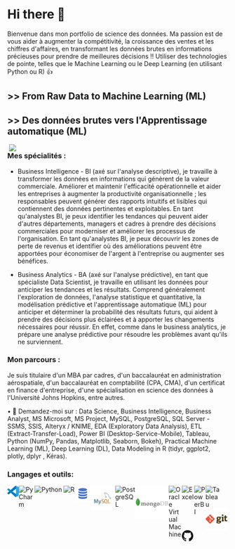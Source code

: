 # Hi there 👋

Bienvenue dans mon portfolio de science des données. Ma passion est de vous aider à augmenter la compétitivité, la croissance des ventes et les chiffres d'affaires, en transformant les données brutes en informations précieuses pour prendre de meilleures décisions !! Utiliser des technologies de pointe, telles que le Machine Learning ou le Deep Learning (en utilisant Python ou R) 👍

## >> From Raw Data to Machine Learning (ML) 
## >> Des données brutes vers l'Apprentissage automatique (ML)

<img align="right" src=https://user-images.githubusercontent.com/123665882/214939231-66e09936-ee20-44e1-b1da-ff8a2647a965.gif width="500"/>

<p style='text-align: justify;'>

### Mes spécialités :

- Business Intelligence - BI (axé sur l'analyse descriptive), je travaille à transformer les données en informations qui génèrent de la valeur commerciale. Améliorer et maintenir l'efficacité opérationnelle et aider les entreprises à augmenter la productivité organisationnelle ; les responsables peuvent générer des rapports intuitifs et lisibles qui contiennent des données pertinentes et exploitables. En tant qu'analystes BI, je peux identifier les tendances qui peuvent aider d'autres départements, managers et cadres à prendre des décisions commerciales pour moderniser et améliorer les processus de l'organisation. En tant qu'analystes BI, je peux découvrir les zones de perte de revenus et identifier où des améliorations peuvent être apportées pour économiser de l'argent à l'entreprise ou augmenter ses bénéfices.

- Business Analytics - BA (axé sur l'analyse prédictive), en tant que spécialiste Data Scientist, je travaille en utilisant les données pour anticiper les tendances et les résultats. Comprend généralement l'exploration de données, l'analyse statistique et quantitative, la modélisation prédictive et l'apprentissage automatique (ML) pour anticiper et déterminer la probabilité des résultats futurs, qui aident à prendre des décisions plus éclairées et à apporter les changements nécessaires pour réussir. En effet, comme dans le business analytics, je prépare une analyse prédictive pour résoudre les problèmes avant qu'ils ne surviennent.

### Mon parcours :

Je suis titulaire d'un MBA par cadres, d'un baccalauréat en administration aérospatiale, d'un baccalauréat en comptabilité (CPA, CMA), d'un certificat en finance d'entreprise, d'une spécialisation en science des données à l'Université Johns Hopkins, entre autres.

  • 💬 Demandez-moi sur : Data Science, Business Intelligence, Business Analyst, MS Microsoft, MS Project, MySQL, PostgreSQL, SQL Server - SSMS, SSIS, Alteryx / KNIME, EDA (Exploratory Data Analysis), ETL (Extract-Transfer-Load), Power BI (Desktop-Service-Mobile), Tableau, Python (NumPy, Pandas, Matplotlib, Seaborn, Bokeh), Practical Machine Learning (ML), Deep Learning (DL), Data Modeling in R (tidyr, ggplot2, plotly, dplyr , Kéras).

### Langages et outils:

<img align="left" alt="Visual Studio Code" width="26px" src=https://raw.githubusercontent.com/github/explore/80688e429a7d4ef2fca1e82350fe8e3517d3494d/topics/visual-studio-code/visual-studio-code.png>
<img align="left" alt="PyCharm" width="36px" src=https://user-images.githubusercontent.com/63738694/124551882-c6b44000-de00-11eb-913d-fc32307a5c3d.jpg>
<img align="left" alt="Python" width="66px" src=https://user-images.githubusercontent.com/63738694/124549148-c154f680-ddfc-11eb-948e-5b073ea1e210.jpg>
<img align="left" alt="R" width="26px" src=https://user-images.githubusercontent.com/63738694/124549159-c5811400-ddfc-11eb-993b-7ded767b6752.jpg>
<img align="left" alt="SQL" width="36px" src=https://raw.githubusercontent.com/github/explore/80688e429a7d4ef2fca1e82350fe8e3517d3494d/topics/sql/sql.png>
<img align="left" alt="MySQL" width="56px" src=https://raw.githubusercontent.com/github/explore/80688e429a7d4ef2fca1e82350fe8e3517d3494d/topics/mysql/mysql.png>
<img align="left" alt="PostgreSQL" width="46px" src=https://user-images.githubusercontent.com/63738694/124550346-8489ff00-ddfe-11eb-872b-8cd5208e1d26.jpg>
<img align="left" alt="MongoDB" width="76px" src=https://raw.githubusercontent.com/github/explore/80688e429a7d4ef2fca1e82350fe8e3517d3494d/topics/mongodb/mongodb.png>
<img align="left" alt="Oracle Virtual Machine" width="30px" src=https://user-images.githubusercontent.com/63738694/124552842-0a5b7980-de02-11eb-8bc9-6c5c41d7ed57.jpg>
<img align="left" alt="Excel" width="28px" src=https://user-images.githubusercontent.com/63738694/124551501-383fbe80-de00-11eb-9dc2-a68151531068.png>
<img align="left" alt="PowerBI" width="26px" src=https://user-images.githubusercontent.com/63738694/124551496-3544ce00-de00-11eb-8661-3a27caeb2b3a.jpg>
<img align="left" alt="Tableau" width="36px" src=https://user-images.githubusercontent.com/63738694/124550859-548f2b80-ddff-11eb-9783-3769b94e1b8a.png>
<img align="left" alt="Git" width="50px" src=https://raw.githubusercontent.com/github/explore/80688e429a7d4ef2fca1e82350fe8e3517d3494d/topics/git/git.png>
<img align="left" alt="GitHub" width="26px" src=https://raw.githubusercontent.com/github/explore/78df643247d429f6cc873026c0622819ad797942/topics/github/github.png>
</details>


<!--

**ArceCesar/ArceCesar** is a ✨ _special_ ✨ repository because its `README.md` (this file) appears on your GitHub profile.

Here are some ideas to get you started:

 

- 🔭 I’m currently working on ...

- 🌱 I’m currently learning ...

- 👯 I’m looking to collaborate on ...

- 🤔 I’m looking for help with ...

- 💬 Ask me about ...

- 📫 How to reach me: ...

- 😄 Pronouns: ...

- ⚡ Fun fact: ...

-->
